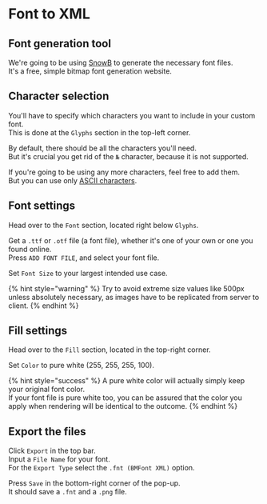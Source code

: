# Font to XML

## Font generation tool

We're going to be using [SnowB](https://snowb.org/) to generate the necessary font files.\
It's a free, simple bitmap font generation website.

## Character selection

You'll have to specify which characters you want to include in your custom font.\
This is done at the `Glyphs` section in the top-left corner.

By default, there should be all the characters you'll need.\
But it's crucial you get rid of the `№` character, because it is not supported.

If you're going to be using any more characters, feel free to add them.\
But you can use only [ASCII characters](https://www.ascii-code.com/).

## Font settings

Head over to the `Font` section, located right below `Glyphs`.

Get a `.ttf` or `.otf` file (a font file), whether it's one of your own or one you found online.\
Press `ADD FONT FILE`, and select your font file.

Set `Font Size` to your largest intended use case.

{% hint style="warning" %}
Try to avoid extreme size values like 500px unless absolutely necessary, as images have to be replicated from server to client.
{% endhint %}

## Fill settings

Head over to the `Fill` section, located in the top-right corner.

Set `Color` to pure white (255, 255, 255, 100).

{% hint style="success" %}
A pure white color will actually simply keep your original font color.\
If your font file is pure white too, you can be assured that the color you apply when rendering will be identical to the outcome.
{% endhint %}

## Export the files

Click `Export` in the top bar.\
Input a `File Name` for your font.\
For the `Export Type` select the `.fnt (BMFont XML)` option.

Press `Save` in the bottom-right corner of the pop-up.\
It should save a `.fnt` and a `.png` file.
